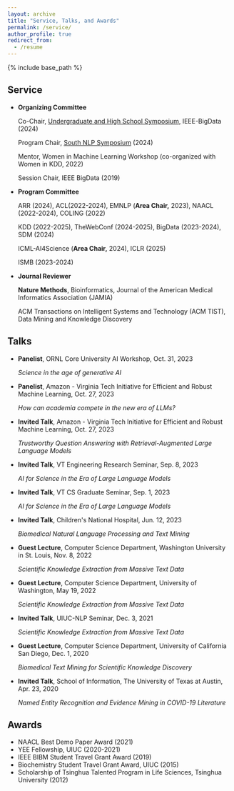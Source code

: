 ```yaml
---
layout: archive
title: "Service, Talks, and Awards"
permalink: /service/
author_profile: true
redirect_from:
  - /resume
---
```


{% include base_path %}

## Service
- **Organizing Committee**
  <!---
  Program Chair, [Foundation Models for Science Big Data Workshop](https://xuanwang91.github.io/fm4science-workshop/), IEEE-BigData (2024)
  --->
  
  Co-Chair, [Undergraduate and High School Symposium](https://www3.cs.stonybrook.edu/~ieeebigdata2024/SpecialSymposium.html), IEEE-BigData (2024)

  Program Chair, [South NLP Symposium](https://southnlp.github.io/southnlp2024/) (2024)

  Mentor, Women in Machine Learning Workshop (co-organized with Women in KDD, 2022)

  Session Chair, IEEE BigData (2019)

- **Program Committee**

  ARR (2024), ACL(2022-2024), EMNLP (**Area Chair,** 2023), NAACL (2022-2024), COLING (2022)

  KDD (2022-2025), TheWebConf (2024-2025), BigData (2023-2024), SDM (2024)

  ICML-AI4Science (**Area Chair,** 2024), ICLR (2025)

  ISMB (2023-2024)

- **Journal Reviewer**

  **Nature Methods**, Bioinformatics, Journal of the American Medical Informatics Association (JAMIA)

  ACM Transactions on Intelligent Systems and Technology (ACM TIST), Data Mining and Knowledge Discovery


## Talks
- **Panelist**, ORNL Core University AI Workshop, Oct. 31, 2023

  _Science in the age of generative AI_

- **Panelist**, Amazon - Virginia Tech Initiative for Efficient and Robust Machine Learning, Oct. 27, 2023
    
  _How can academia compete in the new era of LLMs?_

- **Invited Talk**, Amazon - Virginia Tech Initiative for Efficient and Robust Machine Learning, Oct. 27, 2023

  _Trustworthy Question Answering with Retrieval-Augmented Large Language Models_

- **Invited Talk**, VT Engineering Research Seminar, Sep. 8, 2023

  _AI for Science in the Era of Large Language Models_

- **Invited Talk**, VT CS Graduate Seminar, Sep. 1, 2023

  _AI for Science in the Era of Large Language Models_
  
- **Invited Talk**, Children's National Hospital, Jun. 12, 2023

  _Biomedical Natural Language Processing and Text Mining_
  
- **Guest Lecture**, Computer Science Department, Washington University in St. Louis, Nov. 8, 2022

  _Scientific Knowledge Extraction from Massive Text Data_

- **Guest Lecture**, Computer Science Department, University of Washington, May 19, 2022

  _Scientific Knowledge Extraction from Massive Text Data_

- **Invited Talk**, UIUC-NLP Seminar, Dec. 3, 2021

  _Scientific Knowledge Extraction from Massive Text Data_

- **Guest Lecture**, Computer Science Department, University of California San Diego, Dec. 1, 2020

  _Biomedical Text Mining for Scientific Knowledge Discovery_

- **Invited Talk**, School of Information, The University of Texas at Austin, Apr. 23, 2020

  _Named Entity Recognition and Evidence Mining in COVID-19 Literature_


## Awards

- NAACL Best Demo Paper Award (2021)
- YEE Fellowship, UIUC (2020-2021)
- IEEE BIBM Student Travel Grant Award (2019)
- Biochemistry Student Travel Grant Award, UIUC (2015)
- Scholarship of Tsinghua Talented Program in Life Sciences, Tsinghua University (2012)

